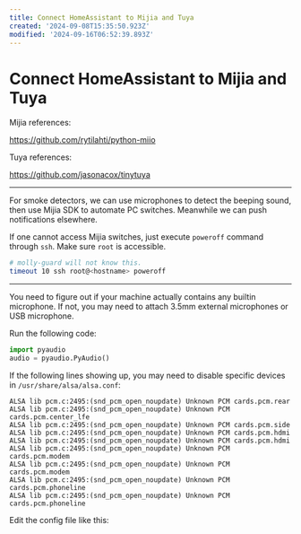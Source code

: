 ```yaml
---
title: Connect HomeAssistant to Mijia and Tuya
created: '2024-09-08T15:35:50.923Z'
modified: '2024-09-16T06:52:39.893Z'
---
```


# Connect HomeAssistant to Mijia and Tuya

Mijia references:

https://github.com/rytilahti/python-miio

Tuya references:

https://github.com/jasonacox/tinytuya

---

For smoke detectors, we can use microphones to detect the beeping sound, then use Mijia SDK to automate PC switches. Meanwhile we can push notifications elsewhere.

If one cannot access Mijia switches, just execute `poweroff` command through `ssh`. Make sure `root` is accessible.

```bash
# molly-guard will not know this.
timeout 10 ssh root@<hostname> poweroff
```

---

You need to figure out if your machine actually contains any builtin microphone. If not, you may need to attach 3.5mm external microphones or USB microphone.

Run the following code:

```python
import pyaudio
audio = pyaudio.PyAudio()
```

If the following lines showing up, you may need to disable specific devices in `/usr/share/alsa/alsa.conf`:

```
ALSA lib pcm.c:2495:(snd_pcm_open_noupdate) Unknown PCM cards.pcm.rear
ALSA lib pcm.c:2495:(snd_pcm_open_noupdate) Unknown PCM cards.pcm.center_lfe
ALSA lib pcm.c:2495:(snd_pcm_open_noupdate) Unknown PCM cards.pcm.side
ALSA lib pcm.c:2495:(snd_pcm_open_noupdate) Unknown PCM cards.pcm.hdmi
ALSA lib pcm.c:2495:(snd_pcm_open_noupdate) Unknown PCM cards.pcm.hdmi
ALSA lib pcm.c:2495:(snd_pcm_open_noupdate) Unknown PCM cards.pcm.modem
ALSA lib pcm.c:2495:(snd_pcm_open_noupdate) Unknown PCM cards.pcm.modem
ALSA lib pcm.c:2495:(snd_pcm_open_noupdate) Unknown PCM cards.pcm.phoneline
ALSA lib pcm.c:2495:(snd_pcm_open_noupdate) Unknown PCM cards.pcm.phoneline
```


Edit the config file like this:
```

```

